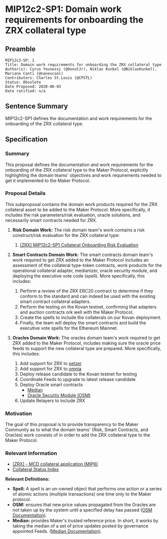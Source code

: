 # MIP12c2-SP1: Domain work requirements for onboarding the ZRX collateral type

## Preamble

```
MIP12c2-SP: 1
Title: Domain work requirements for onboarding the ZRX collateral type
Author(s): Cyrus Younessi (@DonutJr), Niklas Kunkel (@NiklasKunkel), Mariano Conti (@nanexcool)
Contributors: Charles St.Louis (@CPSTL)
Status: Obsolete
Date Proposed: 2020-06-03
Date ratified: n/a
```

## Sentence Summary
MIP12c2-SP1 defines the documentation and work requirements for the onboarding of the ZRX collateral type.

## Specification

### Summary

This proposal defines the documentation and work requirements for the onboarding of the ZRX collateral type to the Maker Protocol, explicitly highlighting the domain teams' objectives and work requirements needed to get it implemented to the Maker Protocol.

### Proposal Details

This subproposal contains the domain work products required for the ZRX collateral asset to be added to the Maker Protocol. More specifically, it includes the risk parameters/risk evaluation, oracle solutions, and necessarily smart contracts needed for ZRX. 

1. **Risk Domain Work:** The risk domain team's work contains a risk construct/risk evaluation for the ZRX collateral type:
    1. [[ZRX] MIP12c2-SP1 Collateral Onboarding Risk Evaluation](https://forum.makerdao.com/t/zrx-mip12c2-sp1-collateral-onboarding-risk-evaluation/2730)

2. **Smart Contracts Domain Work:** The smart contracts domain team's work required to get ZRX added to the Maker Protocol includes an assessment of the collateral type-token contracts[,](https://etherscan.io/token/0xdd974d5c2e2928dea5f71b9825b8b646686bd200) work products for the operational collateral adapter, medianizer, oracle security module, and deploying the executive vote code (spell). More specifically, this includes:

    1. Perform a review of the ZRX ERC20 contract to determine if they conform to the standard and can indeed be used with the existing smart contract collateral adapters.
    2. Perform the testing on the Kovan testnet, confirming that adapters and auction contracts ork well with the Maker Protocol.
    3. Create the spells to include the collaterals on our Kovan deployment. 
    4. Finally, the team will deploy the smart contracts and build the executive vote spells for the Ethereum Mainnet.

3. **Oracles Domain Work:** The oracles domain team's work required to get ZRX added to the Maker Protocol, includes making sure the oracle price feeds to support the new collateral type are prepared. More specifically, this includes:

    1. Add support for ZRX to [setzer](https://github.com/makerdao/setzer)
    2. Add support for ZRX to [omnia](https://github.com/makerdao/oracles-v2)
    3. Deploy release candidate to the Kovan testnet for testing
    4. Coordinate Feeds to upgrade to latest release candidate
    5. Deploy Oracle smart contracts
        - [Median](https://github.com/makerdao/median)
        - [Oracle Security Module (OSM)](https://github.com/makerdao/osm)
    6. Update Relayers to include ZRX

### Motivation

The goal of this proposal is to provide transparency to the Maker Community as to what the domain teams' (Risk, Smart Contracts, and Oracles) work consists of in order to add the ZRX collateral type to the Maker Protocol.

### Relevant Information

- [[ZRX] - MCD collateral application (MIP6)](https://forum.makerdao.com/t/zrx-mcd-collateral-application/2312)
- [Collateral Status Index](https://forum.makerdao.com/t/collateral-status-index/2231)

**Relevant Definitions:**

- **Spell:** A spell is an un-owned object that performs one action or a series of atomic actions (multiple transactions) one time only to the Maker protocol.
- **OSM:** ensures that new price values propagated from the Oracles are not taken up by the system until a specified delay has passed ([OSM Documentation](https://docs.makerdao.com/smart-contract-modules/oracle-module/oracle-security-module-osm-detailed-documentation)).
- **Median:** provides Maker's trusted reference price. In short, it works by taking the median of a set of price updates posted by governance appointed Feeds. ([Median Documentation)](https://docs.makerdao.com/smart-contract-modules/oracle-module/median-detailed-documentation).
